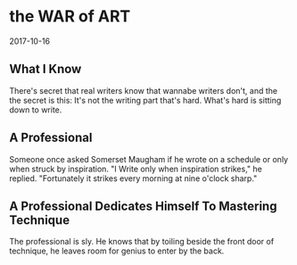 # the WAR of ART
2017-10-16


## What I Know
There's secret that real writers know that wannabe writers don't, and the the secret is this: It's not the writing part that's hard. What's hard is sitting down to write.

## A Professional
Someone once asked Somerset Maugham if he wrote on a schedule or only when struck by inspiration. "I Write only when inspiration strikes," he replied. "Fortunately it strikes every morning at nine o'clock sharp."

## A Professional Dedicates Himself To Mastering Technique
The professional is sly. He knows that by toiling beside the front door of technique, he leaves room for genius to enter by the back.
